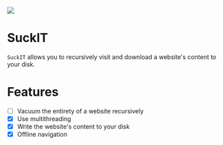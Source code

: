 ![](https://github.com/Skallwar/suckit/workflows/SuckIT%20Unit%20Tests%20CI/badge.svg)

# SuckIT

`SuckIT` allows you to recursively visit and download a website's content to
your disk.

# Features

* [ ] Vacuum the entirety of a website recursively
* [x] Use multithreading
* [x] Write the website's content to your disk
* [x] Offline navigation
